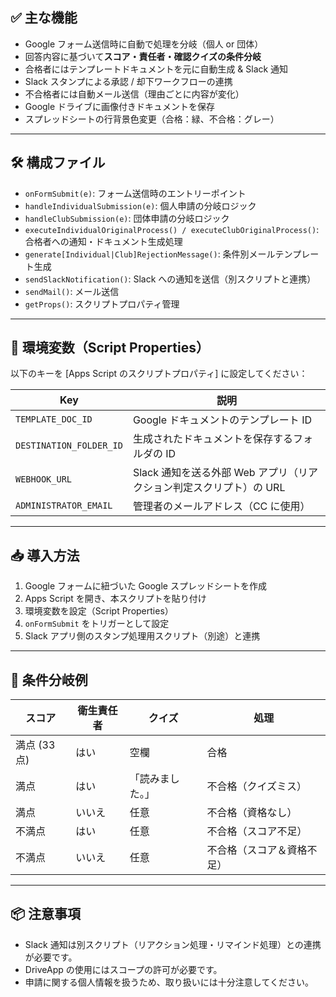 ## ✅ 主な機能

- Google フォーム送信時に自動で処理を分岐（個人 or 団体）
- 回答内容に基づいて**スコア・責任者・確認クイズの条件分岐**
- 合格者にはテンプレートドキュメントを元に自動生成 & Slack 通知
- Slack スタンプによる承認 / 却下ワークフローの連携
- 不合格者には自動メール送信（理由ごとに内容が変化）
- Google ドライブに画像付きドキュメントを保存
- スプレッドシートの行背景色変更（合格：緑、不合格：グレー）

---

## 🛠 構成ファイル

- `onFormSubmit(e)`: フォーム送信時のエントリーポイント
- `handleIndividualSubmission(e)`: 個人申請の分岐ロジック
- `handleClubSubmission(e)`: 団体申請の分岐ロジック
- `executeIndividualOriginalProcess() / executeClubOriginalProcess()`: 合格者への通知・ドキュメント生成処理
- `generate[Individual|Club]RejectionMessage()`: 条件別メールテンプレート生成
- `sendSlackNotification()`: Slack への通知を送信（別スクリプトと連携）
- `sendMail()`: メール送信
- `getProps()`: スクリプトプロパティ管理

---

## 🔧 環境変数（Script Properties）

以下のキーを [Apps Script のスクリプトプロパティ] に設定してください：

| Key                     | 説明                                                                |
| ----------------------- | ------------------------------------------------------------------- |
| `TEMPLATE_DOC_ID`       | Google ドキュメントのテンプレート ID                                |
| `DESTINATION_FOLDER_ID` | 生成されたドキュメントを保存するフォルダの ID                       |
| `WEBHOOK_URL`           | Slack 通知を送る外部 Web アプリ（リアクション判定スクリプト）の URL |
| `ADMINISTRATOR_EMAIL`   | 管理者のメールアドレス（CC に使用）                                 |

---

## 📥 導入方法

1. Google フォームに紐づいた Google スプレッドシートを作成
2. Apps Script を開き、本スクリプトを貼り付け
3. 環境変数を設定（Script Properties）
4. `onFormSubmit` をトリガーとして設定
5. Slack アプリ側のスタンプ処理用スクリプト（別途）と連携

---

## 🧪 条件分岐例

| スコア       | 衛生責任者 | クイズ           | 処理                       |
| ------------ | ---------- | ---------------- | -------------------------- |
| 満点 (33 点) | はい       | 空欄             | 合格                       |
| 満点         | はい       | 「読みました。」 | 不合格（クイズミス）       |
| 満点         | いいえ     | 任意             | 不合格（資格なし）         |
| 不満点       | はい       | 任意             | 不合格（スコア不足）       |
| 不満点       | いいえ     | 任意             | 不合格（スコア＆資格不足） |

---

## 📦 注意事項

- Slack 通知は別スクリプト（リアクション処理・リマインド処理）との連携が必要です。
- DriveApp の使用にはスコープの許可が必要です。
- 申請に関する個人情報を扱うため、取り扱いには十分注意してください。

